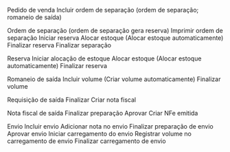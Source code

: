 Pedido de venda
	Incluir ordem de separação (ordem de separação; romaneio de saída)
	
Ordem de separação (ordem de separação gera reserva)
	Imprimir ordem de separação
	Iniciar reserva
	Alocar estoque
	(Alocar estoque automaticamente)
	Finalizar reserva
	Finalizar separação
	
Reserva
	Iniciar alocação de estoque
	Alocar estoque
	(Alocar estoque automaticamente)
	Finalizar reserva
	
Romaneio de saída
	Incluir volume
	(Criar volume automaticamente)
	Finalizar volume
	
Requisição de saída
	Finalizar
	Criar nota fiscal
	
Nota fiscal de saída
	Finalizar preparação
	Aprovar
	Criar NFe emitida
	
Envio
	Incluir envio
	Adicionar nota no envio
	Finalizar preparação de envio
	Aprovar envio
	Iniciar carregamento do envio
	Registrar volume no carregamento de envio
	Finalizar carregamento de envio